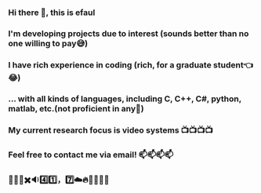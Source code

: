 ### Hi there 👋, this is efaul 
### I'm developing projects due to interest (sounds better than no one willing to pay😅)
### I have rich experience in coding (rich, for a graduate student👈😂)
### ... with all kinds of languages, including C, C++, C#, python, matlab, etc.(not proficient in any🤡)
### My current research focus is video systems 📺📺📺📺
### Feel free to contact me via email!         📫📫📫📫


### 🐶🍐🥘✖️🔉4️⃣1️⃣，7️⃣☁️🔥🦇👃🎼🈯

<!--
**efaulwu/efaulwu** is a ✨ _special_ ✨ repository because its `README.md` (this file) appears on your GitHub profile.

Here are some ideas to get you started:

- 🔭 I’m currently working on ...
- 🌱 I’m currently learning ...
- 👯 I’m looking to collaborate on ...
- 🤔 I’m looking for help with ...
- 💬 Ask me about ...
- 📫 How to reach me: ...
- 😄 Pronouns: ...
- ⚡ Fun fact: ...
-->
